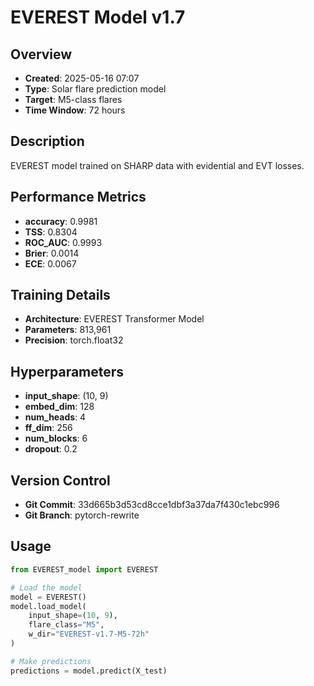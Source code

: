 # EVEREST Model v1.7

## Overview
- **Created**: 2025-05-16 07:07
- **Type**: Solar flare prediction model
- **Target**: M5-class flares
- **Time Window**: 72 hours

## Description
EVEREST model trained on SHARP data with evidential and EVT losses.

## Performance Metrics
- **accuracy**: 0.9981
- **TSS**: 0.8304
- **ROC_AUC**: 0.9993
- **Brier**: 0.0014
- **ECE**: 0.0067


## Training Details
- **Architecture**: EVEREST Transformer Model
- **Parameters**: 813,961
- **Precision**: torch.float32

## Hyperparameters
- **input_shape**: (10, 9)
- **embed_dim**: 128
- **num_heads**: 4
- **ff_dim**: 256
- **num_blocks**: 6
- **dropout**: 0.2

## Version Control
- **Git Commit**: 33d665b3d53cd8cce1dbf3a37da7f430c1ebc996
- **Git Branch**: pytorch-rewrite

## Usage
```python
from EVEREST_model import EVEREST

# Load the model
model = EVEREST()
model.load_model(
    input_shape=(10, 9),
    flare_class="M5",
    w_dir="EVEREST-v1.7-M5-72h"
)

# Make predictions
predictions = model.predict(X_test)
```
